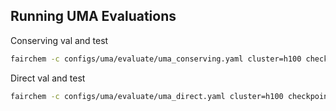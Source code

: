 Running UMA Evaluations
------------------------

Conserving val and test
```bash
fairchem -c configs/uma/evaluate/uma_conserving.yaml cluster=h100 checkpoint=uma_sm
```

Direct val and test
```bash
fairchem -c configs/uma/evaluate/uma_direct.yaml cluster=h100 checkpoint=uma_lg
```

